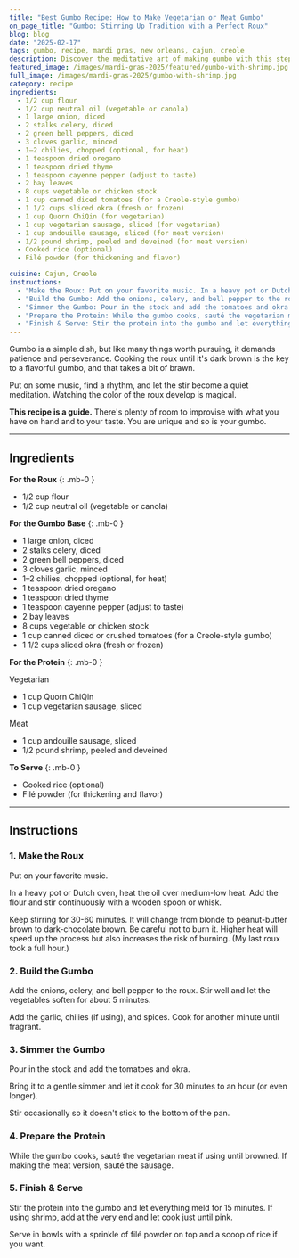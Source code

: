 ```yaml
---
title: "Best Gumbo Recipe: How to Make Vegetarian or Meat Gumbo"
on_page_title: "Gumbo: Stirring Up Tradition with a Perfect Roux"
blog: blog
date: "2025-02-17"
tags: gumbo, recipe, mardi gras, new orleans, cajun, creole
description: Discover the meditative art of making gumbo with this step-by-step recipe. Create a rich roux and customize your gumbo with both vegetarian and meat options.
featured_image: /images/mardi-gras-2025/featured/gumbo-with-shrimp.jpg
full_image: /images/mardi-gras-2025/gumbo-with-shrimp.jpg
category: recipe
ingredients:
  - 1/2 cup flour
  - 1/2 cup neutral oil (vegetable or canola)
  - 1 large onion, diced
  - 2 stalks celery, diced
  - 2 green bell peppers, diced
  - 3 cloves garlic, minced
  - 1–2 chilies, chopped (optional, for heat)
  - 1 teaspoon dried oregano
  - 1 teaspoon dried thyme
  - 1 teaspoon cayenne pepper (adjust to taste)
  - 2 bay leaves
  - 8 cups vegetable or chicken stock
  - 1 cup canned diced tomatoes (for a Creole-style gumbo)
  - 1 1/2 cups sliced okra (fresh or frozen)
  - 1 cup Quorn ChiQin (for vegetarian)
  - 1 cup vegetarian sausage, sliced (for vegetarian)
  - 1 cup andouille sausage, sliced (for meat version)
  - 1/2 pound shrimp, peeled and deveined (for meat version)
  - Cooked rice (optional)
  - Filé powder (for thickening and flavor)

cuisine: Cajun, Creole
instructions:
  - "Make the Roux: Put on your favorite music. In a heavy pot or Dutch oven, heat the oil over medium-low heat. Add the flour and stir continuously with a wooden spoon or whisk. Keep stirring for 30-60 minutes. It will change from blonde to peanut-butter brown to dark-chocolate brown. Be careful not to burn it."
  - "Build the Gumbo: Add the onions, celery, and bell pepper to the roux. Stir well and let the vegetables soften for about 5 minutes. Add the garlic, chilies (if using), and spices. Cook for another minute until fragrant."
  - "Simmer the Gumbo: Pour in the stock and add the tomatoes and okra. Bring it to a gentle simmer and let it cook for 30 minutes to an hour. Stir occasionally so it doesn't stick to the bottom of the pan."
  - "Prepare the Protein: While the gumbo cooks, sauté the vegetarian meat if using until browned. If making the meat version, sauté the sausage."
  - "Finish & Serve: Stir the protein into the gumbo and let everything meld for 15 minutes. If using shrimp, add at the very end and let cook just until pink. Serve in bowls with a sprinkle of filé powder on top and a scoop of rice if you want."
---
```


Gumbo is a simple dish, but like many things worth pursuing, it demands patience and perseverance. Cooking the roux until it's dark brown is the key to a flavorful gumbo, and that takes a bit of brawn.

Put on some music, find a rhythm, and let the stir become a quiet meditation. Watching the color of the roux develop is magical.

**This recipe is a guide.** There's plenty of room to improvise with what you have on hand and to your taste. You are unique and so is your gumbo.

---

## Ingredients

**For the Roux**
{: .mb-0 }
- 1/2 cup flour
- 1/2 cup neutral oil (vegetable or canola)

**For the Gumbo Base**
{: .mb-0 }
- 1 large onion, diced
- 2 stalks celery, diced
- 2 green bell peppers, diced
- 3 cloves garlic, minced
- 1–2 chilies, chopped (optional, for heat)
- 1 teaspoon dried oregano
- 1 teaspoon dried thyme
- 1 teaspoon cayenne pepper (adjust to taste)
- 2 bay leaves
- 8 cups vegetable or chicken stock
- 1 cup canned diced or crushed tomatoes (for a Creole-style gumbo)
- 1 1/2 cups sliced okra (fresh or frozen)

**For the Protein**
{: .mb-0 }
<div class="inline-block bg-green-100 text-green-700 text-sm font-medium px-2 py-1 rounded">Vegetarian</div>
<ul class="list-disc list-inside">
  <li>1 cup Quorn ChiQin</li>
  <li>1 cup vegetarian sausage, sliced</li>
</ul>
<div class="bg-red-100 text-red-700 text-sm font-medium px-2 py-1 rounded mt-2 inline-block">Meat</div>
<ul class="list-disc list-inside">
  <li>1 cup andouille sausage, sliced</li>
  <li>1/2 pound shrimp, peeled and deveined</li>
</ul>


**To Serve**
{: .mb-0 }
- Cooked rice (optional)
- Filé powder (for thickening and flavor)

---

## Instructions

### **1. Make the Roux**
Put on your favorite music.

In a heavy pot or Dutch oven, heat the oil over medium-low heat. Add the flour and stir continuously with a wooden spoon or whisk.

Keep stirring for 30-60 minutes. It will change from blonde to peanut-butter brown to dark-chocolate brown. Be careful not to burn it. Higher heat will speed up the process but also increases the risk of burning. (My last roux took a full hour.)

### **2. Build the Gumbo**
Add the onions, celery, and bell pepper to the roux. Stir well and let the vegetables soften for about 5 minutes.

Add the garlic, chilies (if using), and spices. Cook for another minute until fragrant.

### **3. Simmer the Gumbo**
Pour in the stock and add the tomatoes and okra.

Bring it to a gentle simmer and let it cook for 30 minutes to an hour (or even longer).

Stir occasionally so it doesn't stick to the bottom of the pan.

### **4. Prepare the Protein**
While the gumbo cooks, sauté the vegetarian meat if using until browned. If making the meat version, sauté the sausage.

### **5. Finish & Serve**
Stir the protein into the gumbo and let everything meld for 15 minutes. If using shrimp, add at the very end and let cook just until pink.

Serve in bowls with a sprinkle of filé powder on top and a scoop of rice if you want.
